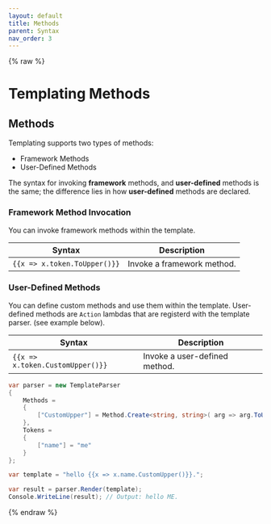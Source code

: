 ```yaml
---
layout: default
title: Methods
parent: Syntax
nav_order: 3
---
```

{% raw %}
# Templating Methods

## Methods

Templating supports two types of methods:

- Framework Methods
- User-Defined Methods

The syntax for invoking **framework** methods, and **user-defined** methods is the same; the difference lies in how **user-defined** methods are declared.

### Framework Method Invocation

You can invoke framework methods within the template. 

| Syntax                                | Description                                
|---------------------------------------|---------------------------------
| `{{x => x.token.ToUpper()}}`          | Invoke a framework method.           

### User-Defined Methods

You can define custom methods and use them within the template. User-defined methods are `Action` lambdas that are registerd with the template parser.
(see example below).

| Syntax                                | Description
|---------------------------------------|------------
| `{{x => x.token.CustomUpper()}}`      | Invoke a user-defined method. 

```csharp
var parser = new TemplateParser
{
    Methods =
    {
        ["CustomUpper"] = Method.Create<string, string>( arg => arg.ToUpper() ) 
    },
    Tokens =
    {
        ["name"] = "me"
    }
};

var template = "hello {{x => x.name.CustomUpper()}}.";

var result = parser.Render(template);
Console.WriteLine(result); // Output: hello ME.
```
{% endraw %}